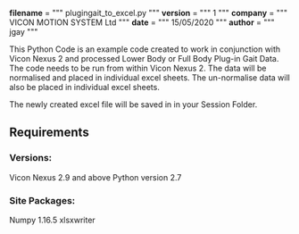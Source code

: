 __filename__ = """ plugingait_to_excel.py """
__version__ = """ 1 """
__company__ = """ VICON MOTION SYSTEM Ltd """
__date__ = """ 15/05/2020 """
__author__ = """ jgay """

This Python Code is an example code created to work in conjunction with Vicon Nexus 2 and processed
Lower Body or Full Body Plug-in Gait Data. The code needs to be run from within Vicon Nexus 2.
The data will be normalised and placed in individual excel sheets.
The un-normalise data will also be placed in individual excel sheets.

The newly created excel file will be saved in in your Session Folder.

## Requirements
### Versions:
Vicon Nexus 2.9 and above
Python version 2.7

### Site Packages:
Numpy 1.16.5
xlsxwriter
